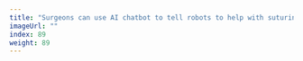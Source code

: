 ```yaml
---
title: "Surgeons can use AI chatbot to tell robots to help with suturing"
imageUrl: ""
index: 89
weight: 89
---
```

